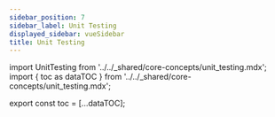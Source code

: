 ```yaml
---
sidebar_position: 7
sidebar_label: Unit Testing
displayed_sidebar: vueSidebar
title: Unit Testing
---
```


import UnitTesting from '../../_shared/core-concepts/unit_testing.mdx';
import { toc as dataTOC } from '../../_shared/core-concepts/unit_testing.mdx';

export const toc = [...dataTOC];

<UnitTesting />